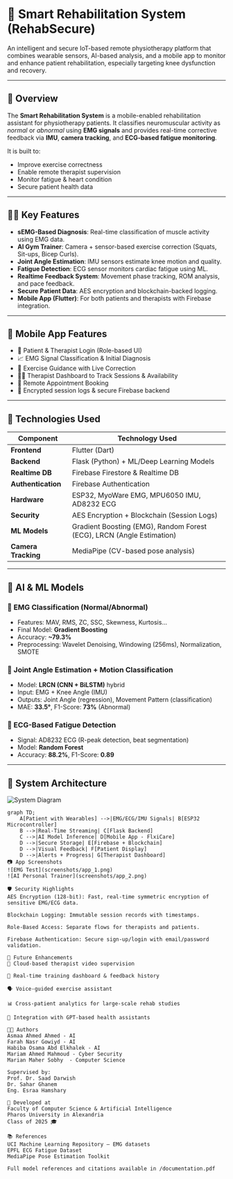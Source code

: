 # 💪 Smart Rehabilitation System (RehabSecure)

An intelligent and secure IoT-based remote physiotherapy platform that combines wearable sensors, AI-based analysis, and a mobile app to monitor and enhance patient rehabilitation, especially targeting knee dysfunction and recovery.

---

## 🧠 Overview

The **Smart Rehabilitation System** is a mobile-enabled rehabilitation assistant for physiotherapy patients. It classifies neuromuscular activity as *normal* or *abnormal* using **EMG signals** and provides real-time corrective feedback via **IMU**, **camera tracking**, and **ECG-based fatigue monitoring**.

It is built to:
- Improve exercise correctness
- Enable remote therapist supervision
- Monitor fatigue & heart condition
- Secure patient health data

---

## 👩‍⚕️ Key Features

- **sEMG-Based Diagnosis**: Real-time classification of muscle activity using EMG data.
- **AI Gym Trainer**: Camera + sensor-based exercise correction (Squats, Sit-ups, Bicep Curls).
- **Joint Angle Estimation**: IMU sensors estimate knee motion and quality.
- **Fatigue Detection**: ECG sensor monitors cardiac fatigue using ML.
- **Realtime Feedback System**: Movement phase tracking, ROM analysis, and pace feedback.
- **Secure Patient Data**: AES encryption and blockchain-backed logging.
- **Mobile App (Flutter)**: For both patients and therapists with Firebase integration.

---

## 📲 Mobile App Features

- 👤 Patient & Therapist Login (Role-based UI)
- 📈 EMG Signal Classification & Initial Diagnosis
- 🤸 Exercise Guidance with Live Correction
- 🧑‍⚕️ Therapist Dashboard to Track Sessions & Availability
- 📅 Remote Appointment Booking
- 🔐 Encrypted session logs & secure Firebase backend

---

## 🧪 Technologies Used

| Component          | Technology Used                             |
|-------------------|---------------------------------------------|
| **Frontend**       | Flutter (Dart)                              |
| **Backend**        | Flask (Python) + ML/Deep Learning Models    |
| **Realtime DB**    | Firebase Firestore & Realtime DB            |
| **Authentication** | Firebase Authentication                     |
| **Hardware**       | ESP32, MyoWare EMG, MPU6050 IMU, AD8232 ECG |
| **Security**       | AES Encryption + Blockchain (Session Logs)  |
| **ML Models**      | Gradient Boosting (EMG), Random Forest (ECG), LRCN (Angle Estimation) |
| **Camera Tracking**| MediaPipe (CV-based pose analysis)         |

---

## 🧪 AI & ML Models

### 🔹 EMG Classification (Normal/Abnormal)
- Features: MAV, RMS, ZC, SSC, Skewness, Kurtosis...
- Final Model: **Gradient Boosting**
- Accuracy: **~79.3%**
- Preprocessing: Wavelet Denoising, Windowing (256ms), Normalization, SMOTE

### 🔹 Joint Angle Estimation + Motion Classification
- Model: **LRCN (CNN + BiLSTM)** hybrid
- Input: EMG + Knee Angle (IMU)
- Outputs: Joint Angle (regression), Movement Pattern (classification)
- MAE: **33.5°**, F1-Score: **73%** (Abnormal)

### 🔹 ECG-Based Fatigue Detection
- Signal: AD8232 ECG (R-peak detection, beat segmentation)
- Model: **Random Forest**
- Accuracy: **88.2%**, F1-Score: **0.89**

---

## 🧬 System Architecture

![System Diagram](./path/to/image.png)

```mermaid
graph TD;
    A[Patient with Wearables] -->|EMG/ECG/IMU Signals| B[ESP32 Microcontroller]
    B -->|Real-Time Streaming| C[Flask Backend]
    C -->|AI Model Inference| D[Mobile App - FlxiCare]
    D -->|Secure Storage| E[Firebase + Blockchain]
    D -->|Visual Feedback| F[Patient Display]
    D -->|Alerts + Progress| G[Therapist Dashboard]
📷 App Screenshots
![EMG Test](screenshots/app_1.png)
![AI Personal Trainer](screenshots/app_2.png)

🛡️ Security Highlights
AES Encryption (128-bit): Fast, real-time symmetric encryption of sensitive EMG/ECG data.

Blockchain Logging: Immutable session records with timestamps.

Role-Based Access: Separate flows for therapists and patients.

Firebase Authentication: Secure sign-up/login with email/password validation.

🚀 Future Enhancements
📡 Cloud-based therapist video supervision

💾 Real-time training dashboard & feedback history

🗣️ Voice-guided exercise assistant

📊 Cross-patient analytics for large-scale rehab studies

🧠 Integration with GPT-based health assistants

👩‍💻 Authors
Asmaa Ahmed Ahmed - AI
Farah Nasr Gowiyd - AI
Habiba Osama Abd Elkhalek - AI
Mariam Ahmed Mahmoud - Cyber Security
Marian Maher Sobhy  - Computer Science

Supervised by:
Prof. Dr. Saad Darwish
Dr. Sahar Ghanem
Eng. Esraa Hamshary

🏫 Developed at
Faculty of Computer Science & Artificial Intelligence
Pharos University in Alexandria
Class of 2025 🎓

📚 References
UCI Machine Learning Repository – EMG datasets
EPFL ECG Fatigue Dataset
MediaPipe Pose Estimation Toolkit

Full model references and citations available in /documentation.pdf
